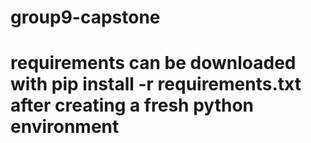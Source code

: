 # group9-capstone
# requirements can be downloaded with pip install -r requirements.txt after creating a fresh python environment 